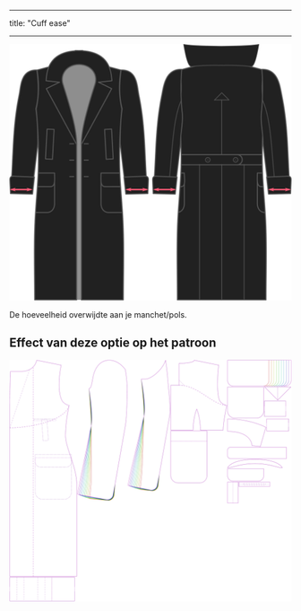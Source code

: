 - - -
title: "Cuff ease"
- - -

![Overwijdte manchet](./cuffease.svg)

De hoeveelheid overwijdte aan je manchet/pols.

## Effect van deze optie op het patroon

![Deze afbeelding toont het effect van deze optie door meerdere varianten die een andere waarde hebben voor deze optie te vervangen](carlton_cuffease_sample.svg "Effect van deze optie op het patroon")
